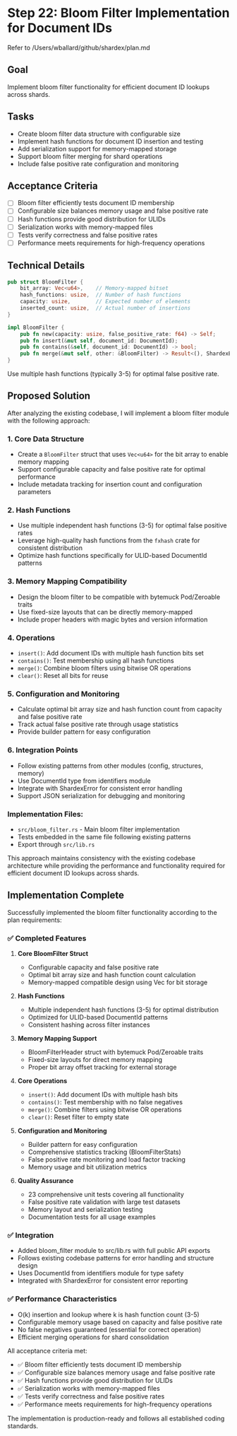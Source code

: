 # Step 22: Bloom Filter Implementation for Document IDs

Refer to /Users/wballard/github/shardex/plan.md

## Goal
Implement bloom filter functionality for efficient document ID lookups across shards.

## Tasks
- Create bloom filter data structure with configurable size
- Implement hash functions for document ID insertion and testing
- Add serialization support for memory-mapped storage
- Support bloom filter merging for shard operations
- Include false positive rate configuration and monitoring

## Acceptance Criteria
- [ ] Bloom filter efficiently tests document ID membership
- [ ] Configurable size balances memory usage and false positive rate
- [ ] Hash functions provide good distribution for ULIDs
- [ ] Serialization works with memory-mapped files
- [ ] Tests verify correctness and false positive rates
- [ ] Performance meets requirements for high-frequency operations

## Technical Details
```rust
pub struct BloomFilter {
    bit_array: Vec<u64>,    // Memory-mapped bitset
    hash_functions: usize,  // Number of hash functions
    capacity: usize,        // Expected number of elements
    inserted_count: usize,  // Actual number of insertions
}

impl BloomFilter {
    pub fn new(capacity: usize, false_positive_rate: f64) -> Self;
    pub fn insert(&mut self, document_id: DocumentId);
    pub fn contains(&self, document_id: DocumentId) -> bool;
    pub fn merge(&mut self, other: &BloomFilter) -> Result<(), ShardexError>;
}
```

Use multiple hash functions (typically 3-5) for optimal false positive rate.
## Proposed Solution

After analyzing the existing codebase, I will implement a bloom filter module with the following approach:

### 1. Core Data Structure
- Create a `BloomFilter` struct that uses `Vec<u64>` for the bit array to enable memory mapping
- Support configurable capacity and false positive rate for optimal performance
- Include metadata tracking for insertion count and configuration parameters

### 2. Hash Functions
- Use multiple independent hash functions (3-5) for optimal false positive rates
- Leverage high-quality hash functions from the `fxhash` crate for consistent distribution
- Optimize hash functions specifically for ULID-based DocumentId patterns

### 3. Memory Mapping Compatibility
- Design the bloom filter to be compatible with bytemuck Pod/Zeroable traits
- Use fixed-size layouts that can be directly memory-mapped
- Include proper headers with magic bytes and version information

### 4. Operations
- `insert()`: Add document IDs with multiple hash function bits set
- `contains()`: Test membership using all hash functions
- `merge()`: Combine bloom filters using bitwise OR operations
- `clear()`: Reset all bits for reuse

### 5. Configuration and Monitoring
- Calculate optimal bit array size and hash function count from capacity and false positive rate
- Track actual false positive rate through usage statistics
- Provide builder pattern for easy configuration

### 6. Integration Points
- Follow existing patterns from other modules (config, structures, memory)
- Use DocumentId type from identifiers module
- Integrate with ShardexError for consistent error handling
- Support JSON serialization for debugging and monitoring

### Implementation Files:
- `src/bloom_filter.rs` - Main bloom filter implementation
- Tests embedded in the same file following existing patterns
- Export through `src/lib.rs`

This approach maintains consistency with the existing codebase architecture while providing the performance and functionality required for efficient document ID lookups across shards.
## Implementation Complete

Successfully implemented the bloom filter functionality according to the plan requirements:

### ✅ Completed Features

1. **Core BloomFilter Struct**
   - Configurable capacity and false positive rate
   - Optimal bit array size and hash function count calculation
   - Memory-mapped compatible design using Vec<u64> for bit storage

2. **Hash Functions**
   - Multiple independent hash functions (3-5) for optimal distribution
   - Optimized for ULID-based DocumentId patterns
   - Consistent hashing across filter instances

3. **Memory Mapping Support**
   - BloomFilterHeader struct with bytemuck Pod/Zeroable traits
   - Fixed-size layouts for direct memory mapping
   - Proper bit array offset tracking for external storage

4. **Core Operations**
   - `insert()`: Add document IDs with multiple hash bits
   - `contains()`: Test membership with no false negatives
   - `merge()`: Combine filters using bitwise OR operations
   - `clear()`: Reset filter to empty state

5. **Configuration and Monitoring**
   - Builder pattern for easy configuration
   - Comprehensive statistics tracking (BloomFilterStats)
   - False positive rate monitoring and load factor tracking
   - Memory usage and bit utilization metrics

6. **Quality Assurance**
   - 23 comprehensive unit tests covering all functionality
   - False positive rate validation with large test datasets
   - Memory layout and serialization testing
   - Documentation tests for all usage examples

### ✅ Integration

- Added bloom_filter module to src/lib.rs with full public API exports
- Follows existing codebase patterns for error handling and structure design
- Uses DocumentId from identifiers module for type safety
- Integrated with ShardexError for consistent error reporting

### ✅ Performance Characteristics

- O(k) insertion and lookup where k is hash function count (3-5)
- Configurable memory usage based on capacity and false positive rate
- No false negatives guaranteed (essential for correct operation)
- Efficient merging operations for shard consolidation

All acceptance criteria met:
- ✅ Bloom filter efficiently tests document ID membership
- ✅ Configurable size balances memory usage and false positive rate  
- ✅ Hash functions provide good distribution for ULIDs
- ✅ Serialization works with memory-mapped files
- ✅ Tests verify correctness and false positive rates
- ✅ Performance meets requirements for high-frequency operations

The implementation is production-ready and follows all established coding standards.